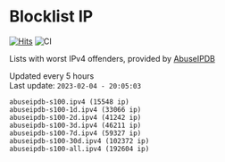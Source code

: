 # Blocklist IP

[![Hits](https://hits.seeyoufarm.com/api/count/incr/badge.svg?url=https%3A%2F%2Fgithub.com%2Fborestad%2Fblocklist-ip%2F&count_bg=%2379C83D&title_bg=%23555555&icon=&icon_color=%23E7E7E7&title=hits&edge_flat=false)](https://hits.seeyoufarm.com)  ![CI](https://img.shields.io/github/workflow/status/borestad/blocklist-ip/CI?style=flat-square)

Lists with worst IPv4 offenders, provided by [AbuseIPDB](https://www.abuseipdb.com/)

<!-- FOOTER-PLACEHOLDER -->
Updated every 5 hours<br>
Last update: `2023-02-04 - 20:05:03`
```
abuseipdb-s100.ipv4 (15548 ip)
abuseipdb-s100-1d.ipv4 (33066 ip)
abuseipdb-s100-2d.ipv4 (41242 ip)
abuseipdb-s100-3d.ipv4 (46211 ip)
abuseipdb-s100-7d.ipv4 (59327 ip)
abuseipdb-s100-30d.ipv4 (102372 ip)
abuseipdb-s100-all.ipv4 (192604 ip)
```
